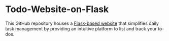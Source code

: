 # Todo-Website-on-Flask
This GitHub repository houses a [Flask-based website](https://ustatesautoinsurance.com/otto-car-insurance/) that simplifies daily task management by providing an intuitive platform to list and track your to-dos.
